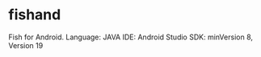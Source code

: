 fishand
=======

Fish for Android.
Language: JAVA
IDE: Android Studio
SDK: minVersion 8, Version 19
